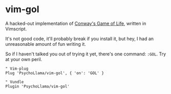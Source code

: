 # vim-gol

A hacked-out implementation of [Conway's Game of Life](https://en.wikipedia.org/wiki/Conway%27s_Game_of_Life), written in Vimscript.

It's not good code, it'll probably break if you install it, but hey, I had an unreasonable amount of fun writing it.

So if I haven't talked you out of trying it yet, there's one command: `:GOL`. Try at your own peril.

```vim
" Vim-plug
Plug 'PsychoLlama/vim-gol', { 'on': 'GOL' }

" Vundle
Plugin 'PsychoLlama/vim-gol'
```
